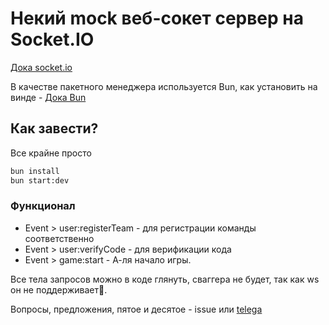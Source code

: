 # Некий mock веб-сокет сервер на Socket.IO

[Дока socket.io](https://socket.io/docs/v3/)

В качестве пакетного менеджера используется Bun, как установить на винде - [Дока Bun](https://bun.sh/docs/installation#windows)

## Как завести?

Все крайне просто

```bash
bun install
bun start:dev
```

### Функционал 

- Event > user:registerTeam - для регистрации команды соответственно
- Event > user:verifyCode - для верификации кода
- Event > game:start - А-ля начало игры.

Все тела запросов можно в коде глянуть, сваггера не будет, так как ws он не поддерживает🤡.

Вопросы, предложения, пятое и десятое - issue или [telega](https://t.me/goodnight_left_side)
